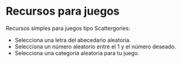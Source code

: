 # Recursos para juegos

Recursos simples para juegos tipo Scattergories: 

 - Selecciona una letra del abecedario aleatoria.
 - Selecciona un número aleatorio entre el 1 y el número deseado.
 - Selecciona una categoría aleatoria para tu juego.
